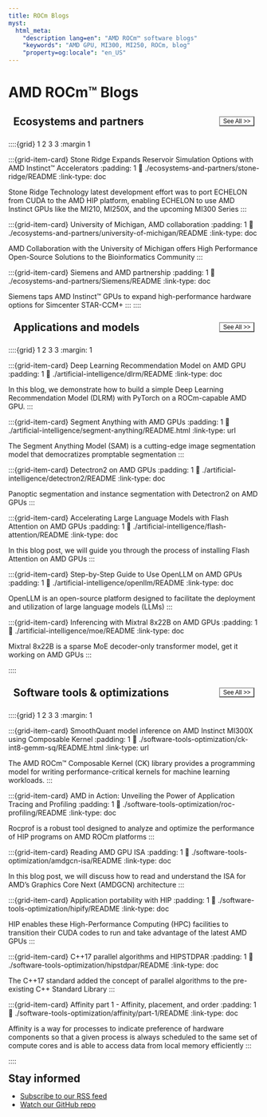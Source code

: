 ```yaml
---
title: ROCm Blogs
myst:
  html_meta:
    "description lang=en": "AMD ROCm™ software blogs"
    "keywords": "AMD GPU, MI300, MI250, ROCm, blog"
    "property=og:locale": "en_US"
---
```


<h1><a href="blog/atom.xml"><i class="fa fa-rss fa-rotate-270"></i></a> AMD ROCm™ Blogs</h1>

<script>
  const buttonWrapper = document.getElementById('buttonWrapper');

  const observer = new MutationObserver((mutationsList) => {
    for (const mutation of mutationsList) {
      if (mutation.type === 'attributes' && mutation.attributeName === 'data-mode') {
        console.log(`Data mode changed to: ${newMode}`);
        if (newMode === 'light') {
          buttonWrapper.style.setProperty('--original-background', 'white');
          buttonWrapper.style.setProperty('--hover-background-colour', 'white');
        } else {
          buttonWrapper.style.setProperty('--original-background', 'black');
          buttonWrapper.style.setProperty('--hover-background-colour', 'black');
        }
      }
    }
  });

</script>

<style>
  #buttonWrapper:hover {
    border-color: hsla(231, 99%, 66%, 1);
    transform: scale(1.05);
    background-color: var(--hover-background-colour);
  }
  #buttonWrapper {
    border-color: #A9A9A9;
    background-color: var(--original-background)
    text-align: center;
    font-size: 12px;
    border-radius: 1px;
    transition: transform 0.2s, border-color 0.2s;
  }
  h2 {
    margin: 0;
    font-size: 1.5em;
  }
  .container {
    display: flex;
    justify-content: space-between;
    align-items: center;
    padding: 10px;
    box-sizing: border-box;
    width: 100%;
  }
</style>

<div class="container">
  <h2>Ecosystems and partners</h2>
  <a href="blog/category/ecosystems-and-partners.html">
    <button id="buttonWrapper">
      See All >>
    </button>
  </a>
</div>

::::{grid} 1 2 3 3
:margin 1

:::{grid-item-card} Stone Ridge Expands Reservoir Simulation Options with AMD Instinct™ Accelerators
:padding: 1
:link: ./ecosystems-and-partners/stone-ridge/README
:link-type: doc

Stone Ridge Technology latest development effort was to port ECHELON from CUDA to the AMD HIP platform, enabling ECHELON to use AMD Instinct GPUs like the MI210, MI250X, and the upcoming MI300 Series
:::

:::{grid-item-card} University of Michigan, AMD collaboration
:padding: 1
:link: ./ecosystems-and-partners/university-of-michigan/README
:link-type: doc

AMD Collaboration with the University of Michigan offers
High Performance Open-Source Solutions to the Bioinformatics Community
:::

:::{grid-item-card} Siemens and AMD partnership
:padding: 1
:link: ./ecosystems-and-partners/Siemens/README
:link-type: doc

Siemens taps AMD Instinct™ GPUs to expand high-performance hardware options for Simcenter STAR-CCM+
:::
::::

<div class="container">
  <h2>Applications and models</h2>
  <a href="blog/category/applications-models.html">
    <button id="buttonWrapper">
      See All >>
    </button>
  </a>
</div>

::::{grid} 1 2 3 3
:margin: 1

:::{grid-item-card} Deep Learning Recommendation Model on AMD GPU
:padding: 1
:link: ./artificial-intelligence/dlrm/README
:link-type: doc

In this blog, we demonstrate how to build a simple Deep Learning Recommendation Model (DLRM) with PyTorch on a ROCm-capable AMD GPU.
:::

:::{grid-item-card} Segment Anything with AMD GPUs
:padding: 1
:link: ./artificial-intelligence/segment-anything/README.html
:link-type: url

The Segment Anything Model (SAM) is a cutting-edge image segmentation model that democratizes promptable segmentation
:::

:::{grid-item-card} Detectron2 on AMD GPUs
:padding: 1
:link: ./artificial-intelligence/detectron2/README
:link-type: doc

Panoptic segmentation and instance segmentation with Detectron2 on AMD GPUs
:::

:::{grid-item-card} Accelerating Large Language Models with Flash Attention on AMD GPUs
:padding: 1
:link: ./artificial-intelligence/flash-attention/README
:link-type: doc

In this blog post, we will guide you through the process of installing Flash Attention on AMD GPUs
:::

:::{grid-item-card} Step-by-Step Guide to Use OpenLLM on AMD GPUs
:padding: 1
:link: ./artificial-intelligence/openllm/README
:link-type: doc

OpenLLM is an open-source platform designed to facilitate the deployment and utilization of large language models (LLMs)
:::

:::{grid-item-card} Inferencing with Mixtral 8x22B on AMD GPUs
:padding: 1
:link: ./artificial-intelligence/moe/README
:link-type: doc

Mixtral 8x22B is a sparse MoE decoder-only transformer model, get it working on AMD GPUs
:::

::::

<div class="container">
  <h2>Software tools & optimizations</h2>
  <a href="blog/category/software-tools-optimizations.html">
    <button id="buttonWrapper">
      See All >>
    </button>
  </a>
</div>

::::{grid} 1 2 3 3
:margin: 1

:::{grid-item-card} SmoothQuant model inference on AMD Instinct MI300X using Composable Kernel
:padding: 1
:link: ./software-tools-optimization/ck-int8-gemm-sq/README.html
:link-type: url

The AMD ROCm™ Composable Kernel (CK) library provides a programming model for writing performance-critical kernels for machine learning workloads.
:::

:::{grid-item-card} AMD in Action: Unveiling the Power of Application Tracing and Profiling
:padding: 1
:link: ./software-tools-optimization/roc-profiling/README
:link-type: doc

Rocprof is a robust tool designed to analyze and optimize the performance of HIP programs on AMD ROCm platforms
:::

:::{grid-item-card} Reading AMD GPU ISA
:padding: 1
:link: ./software-tools-optimization/amdgcn-isa/README
:link-type: doc

In this blog post, we will discuss how to read and understand the ISA for AMD’s Graphics Core Next (AMDGCN) architecture
:::

:::{grid-item-card} Application portability with HIP
:padding: 1
:link: ./software-tools-optimization/hipify/README
:link-type: doc

HIP enables these High-Performance Computing (HPC) facilities to transition their CUDA codes to run and take advantage of the latest AMD GPUs
:::

:::{grid-item-card} C++17 parallel algorithms and HIPSTDPAR
:padding: 1
:link: ./software-tools-optimization/hipstdpar/README
:link-type: doc

The C++17 standard added the concept of parallel algorithms to the pre-existing C++ Standard Library
:::

:::{grid-item-card} Affinity part 1 - Affinity, placement, and order
:padding: 1
:link: ./software-tools-optimization/affinity/part-1/README
:link-type: doc

Affinity is a way for processes to indicate preference of hardware components so that a given process is always scheduled to the same set of compute cores and is able to access data from local memory efficiently
:::

::::

<h2> Stay informed</h2>
<ul>
  <li><a href="blog/atom.xml"> Subscribe to our <i class="fa fa-rss fa-rotate-270"></i> RSS feed</a></li>
  <li><a href="https://github.com/ROCm/rocm-blogs"> Watch our GitHub repo </a></li>
</ul>
